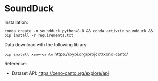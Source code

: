 # SoundDuck

 Installation:

`conda create -n soundduck python=3.8 && conda activate soundduck && pip install -r requirements.txt`

Data download with the following library:

`pip install xeno-canto`
https://pypi.org/project/xeno-canto/


Reference:
 - Dataset API: https://xeno-canto.org/explore/api